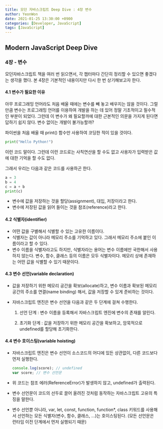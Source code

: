 ```yaml
---
title: 모던 자바스크립트 Deep Dive : 4장 변수
author: YeonWon
date: 2021-01-25 13:30:00 +0900
categories: [Developer, JavaScript]
tags: [JavaScript]
---
```


## Modern JavaScript Deep Dive

### 4장 - 변수


모던자바스크립트 책을 여러 번 읽으면서, 각 챕터마다 간단히 정리할 수 있으면 좋겠다는 생각을 했다. 본 4장은 기본적인 내용이지만 다시 한 번 상기해보고자 한다.


#### 4.1 변수가 필요한 이유

아무 프로그래밍 언어라도 처음 배울 때에는 변수를 빼 놓고 배우지는 않을 것이다. 그럴 만큼 변수는 프로그래밍 언어를 이용하여 개발을 하는 데 있어 정말 기초적이고 필수적인 부분이 되었다. 그런데 이 변수가 왜 필요할까에 대한 근본적인 의문을 가지게 된다면 답하기 쉽지 않다. 변수 없이는 개발이 불가능할까?



파이썬을 처음 배울 때 print() 함수만 사용하여 코딩한 적이 있을 것이다.

``` python
print("Hello Python!")
```

이런 코드 말이다. 그런데 이런 코드로는 사칙연산을 할 수도 없고 사용자가 입력받은 값에 대한 기억을 할 수도 없다.

그래서 우리는 다음과 같은 코드를 사용하곤 한다.

``` python
a = 3
b = 4
c = a + b
print(c)
```



* 변수에 값을 저장하는 것을 할당(assignment), 대입, 저장이라고 한다.
* 변수에 저장된 값을 읽어 들이는 것을 참조(reference)라고 한다.



#### 4.2 식별자(identifier)

* 어떤 값을 구별해서 식별할 수 있는 고유한 이름이다.
* 식별자는 값이 아니라 메모리 주소를 기억하고 있다. 그래서 메모리 주소에 붙인 이름이라고 할 수 있다.
* 변수 이름을 식별자라고도 하지만, 식별자라는 용어는 변수 이름에만 국한해서 사용하지 않는다. 변수, 함수, 클래스 등의 이름은 모두 식별자이다. 메모리 상에 존재하는 어떤 값을 식별할 수 있기 때문이다.



#### 4.3 변수 선언(variable declaration)

* 값을 저장하기 위한 메모리 공간을 확보(allocate)하고, 변수 이름과 확보된 메모리 공간의 주소를 연결(name binding) 해서, 값을 저장할 수 있게 준비하는 것이다.

* 자바스크립트 엔진은 변수 선언을 다음과 같은 두 단계에 걸쳐 수행한다.

  1) 선언 단계 : 변수 이름을 등록해서 자바스크립트 엔진에 변수의 존재를 알린다.

  2) 초기화 단계 : 값을 저장하기 위한 메모리 공간을 확보하고, 암묵적으로 undefined를 할당해 초기화한다.



#### 4.4 변수 호이스팅(variable hoisting)

- 자바스크립트 엔진은 변수 선언이 소스코드의 어디에 있든 상관없이, 다른 코드보다 먼저 실행한다.

  ``` javascript
  console.log(score); // undefined
  var score; // 변수 선언문
  ```

- 위 코드는 참조 에러(ReferenceError)가 발생하지 않고, undefined가 출력된다.

- 변수 선언문이 코드의 선두로 끌어 올려진 것처럼 동작하는 자바스크립트 고유의 특징을 말한다.

- 변수 선언뿐 아니라, var, let, const, function, function*, class 키워드를 사용해서 선언하는 모든 식별자(변수, 함수, 클래스, ...)는 호이스팅된다. (모든 선언문은 런타임 이전 단계에서 먼저 실행되기 때문)


